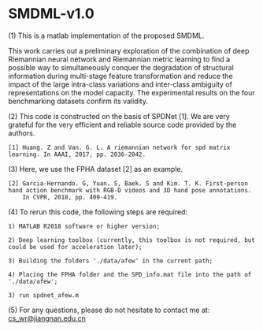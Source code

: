 # SMDML-v1.0

(1) This is a matlab implementation of the proposed SMDML. 

This work carries out a preliminary exploration of the combination of deep Riemannian neural network and Riemannian metric learning to find a possible way to simultaneously conquer the degradation of structural information during multi-stage feature transformation and reduce the impact of the large intra-class variations and inter-class ambiguity of representations on the model capacity. The experimental results on the four benchmarking datasets confirm its validity.

(2) This code is constructed on the basis of SPDNet [1]. We are very grateful for the very efficient and reliable source code provided by the authors.
    
    [1] Huang. Z and Van. G. L. A riemannian network for spd matrix learning. In AAAI, 2017, pp. 2036-2042.

(3) Here, we use the FPHA dataset [2] as an example. 

    [2] Garcia-Hernando. G, Yuan. S, Baek. S and Kim. T. K. First-person hand action benchmark with RGB-D videos and 3D hand pose annotations. 
        In CVPR, 2018, pp. 409-419.

(4) To rerun this code, the following steps are required: 

    1) MATLAB R2018 software or higher version; 
    
    2) Deep learning toolbox (currently, this toolbox is not required, but could be used for acceleration later);
    
    3) Building the folders './data/afew' in the current path;
    
    4) Placing the FPHA folder and the SPD_info.mat file into the path of './data/afew';
    
    3) run spdnet_afew.m

(5) For any questions, please do not hesitate to contact me at: cs_wr@jiangnan.edu.cn
